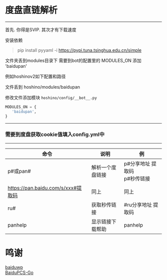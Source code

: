 # 度盘直链解析

---
首先. 你得是SVIP. 其次才有下载速度 


安装依赖
> pip install pyyaml -i https://pypi.tuna.tsinghua.edu.cn/simple


文件夹丢到modules目录下
需要到bot的配置里的 MODULES_ON 添加 'baidupan'

例如hoshinov2如下配置和路径

文件丢到 hoshino/modules/baidupan

修改文件添加模块 `hoshino/config/__bot__.py`
```python
MODULES_ON = {
   'baidupan',
}
```

---
### 需要到度盘获取cookie值填入config.yml中

---

命令  | 说明 | 例
------------- | ------------- | -------------
p#或pan#  | 解析一个度盘链接 | p#分享地址 提取码<br>p#秒传链接
https://pan.baidu.com/s/xxx#提取码 | 同上 | 同上
ru# | 获取秒传链接 | #ru分享地址 提取码
panhelp  | 显示链接下载帮助 | panhelp

# 鸣谢
[baiduwp](https://github.com/TkzcM/baiduwp) <br>
[BaiduPCS-Go](https://github.com/Angey40/BaiduPCS-Go) <br>
